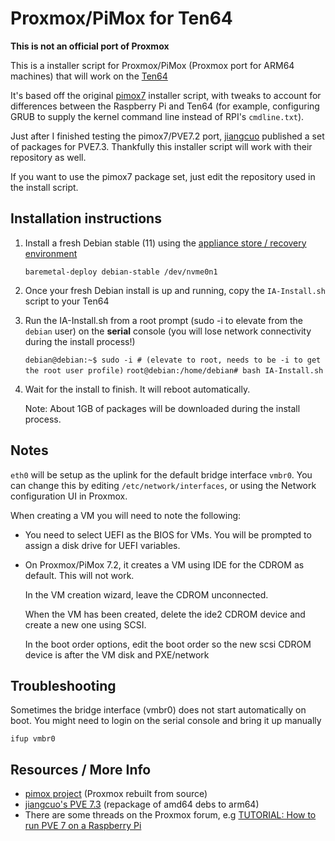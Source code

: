 # Proxmox/PiMox for Ten64

__This is not an official port of Proxmox__

This is a installer script for Proxmox/PiMox (Proxmox port for ARM64 machines) that
will work on the [Ten64](https://traverse.com.au/products/ten64-networking-platform/)

It's based off the original [pimox7](https://github.com/pimox/pimox7) installer script,
with tweaks to account for differences between the Raspberry Pi and Ten64
(for example, configuring GRUB to supply the kernel command line instead of RPI's `cmdline.txt`).

Just after I finished testing the pimox7/PVE7.2 port, [jiangcuo](https://github.com/jiangcuo/Proxmox-Arm64)
published a set of packages for PVE7.3. Thankfully this installer script will work with their
repository as well.

If you want to use the pimox7 package set, just edit the repository used in the install script.

## Installation instructions

1. Install a fresh Debian stable (11) using the [appliance store / recovery environment](https://ten64doc.traverse.com.au/software/appliancestore/)

   `baremetal-deploy debian-stable /dev/nvme0n1`

2. Once your fresh Debian install is up and running, copy the `IA-Install.sh` script to your Ten64

3. Run the IA-Install.sh from a root prompt (sudo -i to elevate from the `debian` user) on the __serial__ console (you will lose network connectivity during the install process!)

   `debian@debian:~$ sudo -i # (elevate to root, needs to be -i to get the root user profile)`
   `root@debian:/home/debian# bash IA-Install.sh`

4. Wait for the install to finish. It will reboot automatically.

   Note: About 1GB of packages will be downloaded during the install process.

## Notes

`eth0` will be setup as the uplink for the default bridge interface `vmbr0`. 
You can change this by editing `/etc/network/interfaces`, or using the Network configuration UI in Proxmox.

When creating a VM you will need to note the following:

* You need to select UEFI as the BIOS for VMs. You will be prompted to assign a disk
  drive for UEFI variables.

* On Proxmox/PiMox 7.2, it creates a VM using IDE for the CDROM as default. This will not work.

  In the VM creation wizard, leave the CDROM unconnected.

  When the VM has been created, delete the ide2 CDROM device and create a new one using SCSI.

  In the boot order options, edit the boot order so the new scsi CDROM device is after the VM disk and PXE/network

## Troubleshooting

Sometimes the bridge interface (vmbr0) does not start automatically on boot.
You might need to login on the serial console and bring it up manually

```
ifup vmbr0
```

## Resources / More Info

* [pimox project](https://github.com/pimox/pimox7) (Proxmox rebuilt from source)
* [jiangcuo's PVE 7.3](https://github.com/jiangcuo/Proxmox-Arm64) (repackage of amd64 debs to arm64)
* There are some threads on the Proxmox forum, e.g [TUTORIAL: How to run PVE 7 on a Raspberry Pi](https://forum.Proxmox.com/threads/how-to-run-pve-7-on-a-raspberry-pi.95658/)
